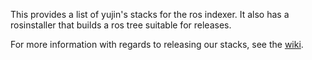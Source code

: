 
This provides a list of yujin's stacks for the ros indexer. It also has a
rosinstaller that builds a ros tree suitable for releases.

For more information with regards to releasing our stacks, see the 
[wiki](https://github.com/yujinrobot/yujin_release/wiki).




